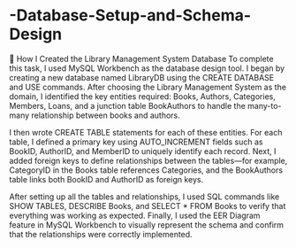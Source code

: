 # -Database-Setup-and-Schema-Design
📘 How I Created the Library Management System Database
To complete this task, I used MySQL Workbench as the database design tool. I began by creating a new database named LibraryDB using the CREATE DATABASE and USE commands. After choosing the Library Management System as the domain, I identified the key entities required: Books, Authors, Categories, Members, Loans, and a junction table BookAuthors to handle the many-to-many relationship between books and authors.

I then wrote CREATE TABLE statements for each of these entities. For each table, I defined a primary key using AUTO_INCREMENT fields such as BookID, AuthorID, and MemberID to uniquely identify each record. Next, I added foreign keys to define relationships between the tables—for example, CategoryID in the Books table references Categories, and the BookAuthors table links both BookID and AuthorID as foreign keys.

After setting up all the tables and relationships, I used SQL commands like SHOW TABLES, DESCRIBE Books, and SELECT * FROM Books to verify that everything was working as expected. Finally, I used the EER Diagram feature in MySQL Workbench to visually represent the schema and confirm that the relationships were correctly implemented.
